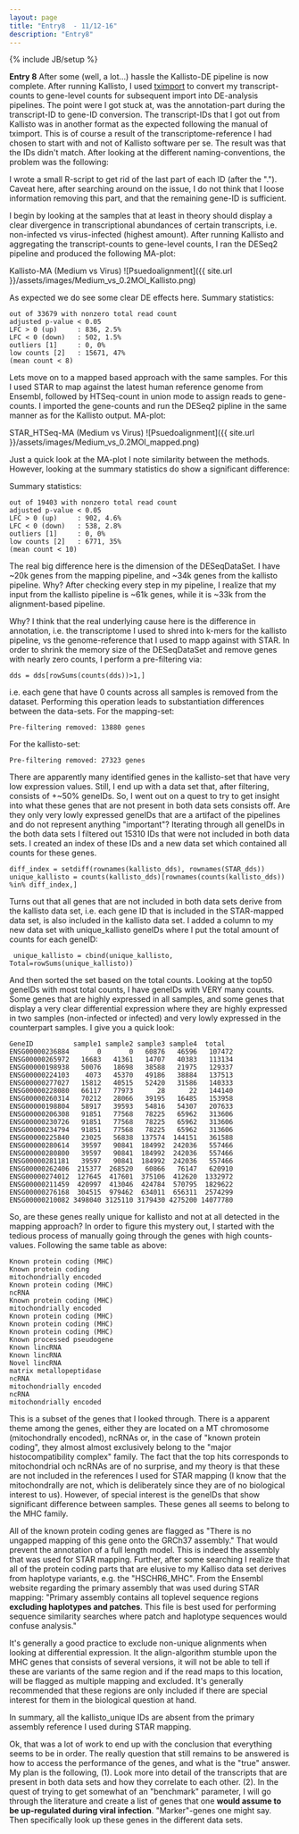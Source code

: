 ```yaml
---
layout: page
title: "Entry8  - 11/12-16"
description: "Entry8"
---
```

{% include JB/setup %}

**Entry 8**
After some (well, a lot...) hassle the Kallisto-DE pipeline is now complete. After running Kallisto, I used [tximport](https://bioconductor.org/packages/release/bioc/html/tximport.html) to convert my transcript-counts to gene-level counts for subsequent import into DE-analysis pipelines. The point were I got stuck at, was the annotation-part during the transcript-ID to gene-ID conversion. The transcript-IDs that I got out from Kallisto was in another format as the expected following the manual of tximport. This is of course a result of the transcriptome-reference I had chosen to start with and not of Kallisto software per se. The result was that the IDs didn't match. After looking at the different naming-conventions, the problem was the following:

I wrote a small R-script to get rid of the last part of each ID (after the "."). Caveat here, after searching around on the issue, I do not think that I loose information removing this part, and that the remaining gene-ID is sufficient. 

I begin by looking at the samples that at least in theory should display a clear divergence in transcriptional abundances of certain transcripts, i.e. non-infected vs virus-infected (highest amount).  After running Kallisto and aggregating the transcript-counts to gene-level counts, I ran the DESeq2 pipeline and produced the following MA-plot:

Kallisto-MA (Medium vs Virus)
![Psuedoalignment]({{ site.url }}/assets/images/Medium_vs_0.2MOI_Kallisto.png)

As expected we do see some clear DE effects here. Summary statistics:

    out of 33679 with nonzero total read count
    adjusted p-value < 0.05
    LFC > 0 (up)     : 836, 2.5% 
    LFC < 0 (down)   : 502, 1.5% 
    outliers [1]     : 0, 0% 
    low counts [2]   : 15671, 47% 
    (mean count < 8)

Lets move on to a mapped based approach with the same samples. For this I used STAR to map against the latest human reference genome from Ensembl, followed by HTSeq-count in union mode to assign reads to gene-counts. I imported the gene-counts and run the DESeq2 pipline in the same manner as for the Kallisto output. MA-plot: 

STAR_HTSeq-MA (Medium vs Virus)
![Psuedoalignment]({{ site.url }}/assets/images/Medium_vs_0.2MOI_mapped.png)

Just a quick look at the MA-plot I note similarity between the methods. However, looking at the summary statistics do show a significant difference:

Summary statistics:

    out of 19403 with nonzero total read count
    adjusted p-value < 0.05
    LFC > 0 (up)     : 902, 4.6% 
    LFC < 0 (down)   : 538, 2.8% 
    outliers [1]     : 0, 0% 
    low counts [2]   : 6771, 35% 
    (mean count < 10)

The real big difference here is the dimension of the DESeqDataSet. I have ~20k genes from the mapping pipeline, and ~34k genes from the kallisto pipeline. Why? After checking every step in my pipeline, I realize that my input from the kallisto pipeline is ~61k genes, while it is ~33k from the alignment-based pipeline. 

Why? I think that the real underlying cause here is the difference in annotation, i.e. the transcriptome I used to shred  into k-mers for the kallisto pipeline, vs the genome-reference that I used to mapp against with STAR. 
In order to shrink the memory size of the DESeqDataSet and remove genes with nearly zero counts, I perform a pre-filtering via:

    dds = dds[rowSums(counts(dds))>1,]

i.e. each gene that have 0 counts across all samples is removed from the dataset. Performing this operation leads to substantiation differences between the data-sets. For the mapping-set:

    Pre-filtering removed: 13880 genes

For the kallisto-set:

    Pre-filtering removed: 27323 genes

There are apparently many identified genes in the kallisto-set that have very low expression values. Still, I end up with a data set that, after filtering, consists of +~50% geneIDs. So, I went out on a quest to try to get insight into what these genes that are not present in both data sets consists off. Are they only very lowly expressed geneIDs that are a artifact of the pipelines and do not represent anything "important"?
Iterating through all geneIDs in the both data sets I filtered out 15310 IDs that were not included in both data sets. I created an index of these IDs and a new data set which contained all counts for these genes. 

    diff_index = setdiff(rownames(kallisto_dds), rownames(STAR_dds))
    unique_kallisto = counts(kallisto_dds)[rownames(counts(kallisto_dds)) %in% diff_index,]

Turns out that all genes that are not included in both data sets derive from the kallisto data set, i.e. each gene ID that is included in the STAR-mapped data set, is also included in the kallisto data set. I added a column to my new data set with unique_kallisto geneIDs where I put the total amount of counts for each geneID:

     unique_kallisto = cbind(unique_kallisto, Total=rowSums(unique_kallisto))

And then sorted the set based on the total counts. Looking at the top50 geneIDs with most total counts, I have geneIDs with VERY many counts. Some genes that are highly expressed in all samples, and some genes that display a very clear differential expression where they are highly expressed in two samples (non-infected or infected) and very lowly expressed in the counterpart samples. I give you a quick look:

    GeneID          sample1 sample2 sample3 sample4  total
    ENSG00000236884       0       0   60876   46596   107472
    ENSG00000265972   16683   41361   14707   40383   113134
    ENSG00000198938   50076   18698   38588   21975   129337
    ENSG00000224103    4073   45370   49186   38884   137513
    ENSG00000277027   15812   40515   52420   31586   140333
    ENSG00000228080   66117   77973      28      22   144140
    ENSG00000260314   70212   28066   39195   16485   153958
    ENSG00000198804   58917   39593   54816   54307   207633
    ENSG00000206308   91851   77568   78225   65962   313606
    ENSG00000230726   91851   77568   78225   65962   313606
    ENSG00000234794   91851   77568   78225   65962   313606
    ENSG00000225840   23025   56838  137574  144151   361588
    ENSG00000280614   39597   90841  184992  242036   557466
    ENSG00000280800   39597   90841  184992  242036   557466
    ENSG00000281181   39597   90841  184992  242036   557466
    ENSG00000262406  215377  268520   60866   76147   620910
    ENSG00000274012  127645  417601  375106  412620  1332972
    ENSG00000211459  420997  413046  424784  570795  1829622
    ENSG00000276168  304515  979462  634011  656311  2574299
    ENSG00000210082 3498040 3125110 3179430 4275200 14077780

So, are these genes really unique for kallisto and not at all detected in the mapping approach? In order to figure this mystery out, I started with the tedious process of manually going through the genes with high counts-values. Following the same table as above:


    Known protein coding (MHC)
    Known protein coding
    mitochondrially encoded
    Known protein coding (MHC)
    ncRNA
    Known protein coding (MHC)
    mitochondrially encoded
    Known protein coding (MHC)
    Known protein coding (MHC)
    Known protein coding (MHC)
    Known processed pseudogene
    Known lincRNA
    Known lincRNA
    Novel lincRNA
    matrix metallopeptidase
    ncRNA
    mitochondrially encoded
    ncRNA
    mitochondrially encoded


This is a subset of the genes that I looked through. There is a apparent theme among the genes, either they are located on a MT chromosome (mitochondrally encoded), ncRNAs or, in the case of "known protein coding", they almost almost exclusively belong to the "major histocompatibility complex" family.  The fact that the top hits corresponds to mitochondrial och ncRNAs are of no surprise, and my theory is that these are not included in the references I used for STAR mapping (I know that the mitochondrally are not, which is deliberately since they are of no biological interest to us). However, of special interest is the geneIDs that show significant difference between samples. These genes all seems to belong to the MHC family. 

All of the known protein coding genes are flagged as "There is no ungapped mapping of this gene onto the GRCh37 assembly." That would prevent the annotation of a full length model. This is indeed the assembly that was used for STAR mapping. Further, after some searching I realize that all of the protein coding parts that are elusive to my Kalliso data set derives from haplotype variants, e.g. the "HSCHR6_MHC". From the Ensembl website regarding the primary assembly that was used during STAR mapping: 
"Primary assembly contains all toplevel sequence regions **excluding haplotypes
and patches**. This file is best used for performing sequence similarity searches
where patch and haplotype sequences would confuse analysis."

It's generally a good practice to exclude non-unique alignments when looking at differential expression. It the align-algorithm stumble upon the MHC genes that consists of several versions, it will not be able to tell if these are variants of the same region and if the read maps to this location, will be flagged as multiple mapping and excluded. It's generally recommended that these regions are only included if there are special interest for them in the biological question at hand. 

In summary, all the kallisto_unique IDs are absent from the primary assembly reference I used during STAR mapping. 

Ok, that was a lot of work to end up with the conclusion that everything seems to be in order. The really question that still remains to be answered is how to access the performance of the genes, and what is the "true" answer. My plan is the following, (1). Look more into detail of the transcripts that are present in both data sets and how they correlate to each other. (2). In the quest of trying to get somewhat of an "benchmark" parameter, I will go through the literature and create a list of genes that one **would assume to be up-regulated during viral infection**. "Marker"-genes one might say. Then specifically look up these genes in the different data sets. 